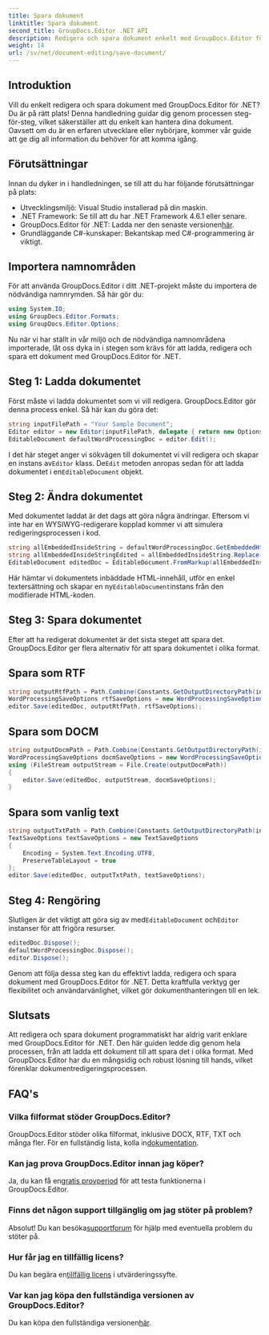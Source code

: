 ```yaml
---
title: Spara dokument
linktitle: Spara dokument
second_title: GroupDocs.Editor .NET API
description: Redigera och spara dokument enkelt med GroupDocs.Editor för .NET. Denna steg-för-steg-guide förenklar processen för utvecklare.
weight: 14
url: /sv/net/document-editing/save-document/
---
```

## Introduktion
Vill du enkelt redigera och spara dokument med GroupDocs.Editor för .NET? Du är på rätt plats! Denna handledning guidar dig genom processen steg-för-steg, vilket säkerställer att du enkelt kan hantera dina dokument. Oavsett om du är en erfaren utvecklare eller nybörjare, kommer vår guide att ge dig all information du behöver för att komma igång.
## Förutsättningar
Innan du dyker in i handledningen, se till att du har följande förutsättningar på plats:
- Utvecklingsmiljö: Visual Studio installerad på din maskin.
- .NET Framework: Se till att du har .NET Framework 4.6.1 eller senare.
-  GroupDocs.Editor för .NET: Ladda ner den senaste versionen[här](https://releases.groupdocs.com/editor/net/).
- Grundläggande C#-kunskaper: Bekantskap med C#-programmering är viktigt.
## Importera namnområden
För att använda GroupDocs.Editor i ditt .NET-projekt måste du importera de nödvändiga namnrymden. Så här gör du:
```csharp
using System.IO;
using GroupDocs.Editor.Formats;
using GroupDocs.Editor.Options;
```
Nu när vi har ställt in vår miljö och de nödvändiga namnområdena importerade, låt oss dyka in i stegen som krävs för att ladda, redigera och spara ett dokument med GroupDocs.Editor för .NET.
## Steg 1: Ladda dokumentet
Först måste vi ladda dokumentet som vi vill redigera. GroupDocs.Editor gör denna process enkel. Så här kan du göra det:

```csharp
string inputFilePath = "Your Sample Document";
Editor editor = new Editor(inputFilePath, delegate { return new Options.WordProcessingLoadOptions(); });
EditableDocument defaultWordProcessingDoc = editor.Edit();
```
 I det här steget anger vi sökvägen till dokumentet vi vill redigera och skapar en instans av`Editor` klass. De`Edit` metoden anropas sedan för att ladda dokumentet i en`EditableDocument` objekt.
## Steg 2: Ändra dokumentet
Med dokumentet laddat är det dags att göra några ändringar. Eftersom vi inte har en WYSIWYG-redigerare kopplad kommer vi att simulera redigeringsprocessen i kod.

```csharp
string allEmbeddedInsideString = defaultWordProcessingDoc.GetEmbeddedHtml();
string allEmbeddedInsideStringEdited = allEmbeddedInsideString.Replace("Subtitle", "Edited subtitle");
EditableDocument editedDoc = EditableDocument.FromMarkup(allEmbeddedInsideStringEdited, null);
```
 Här hämtar vi dokumentets inbäddade HTML-innehåll, utför en enkel textersättning och skapar en ny`EditableDocument`instans från den modifierade HTML-koden.
## Steg 3: Spara dokumentet
Efter att ha redigerat dokumentet är det sista steget att spara det. GroupDocs.Editor ger flera alternativ för att spara dokumentet i olika format.
## Spara som RTF
```csharp
string outputRtfPath = Path.Combine(Constants.GetOutputDirectoryPath(inputFilePath), "editedDoc.rtf");
WordProcessingSaveOptions rtfSaveOptions = new WordProcessingSaveOptions(WordProcessingFormats.Rtf);
editor.Save(editedDoc, outputRtfPath, rtfSaveOptions);
```
## Spara som DOCM
```csharp
string outputDocmPath = Path.Combine(Constants.GetOutputDirectoryPath(inputFilePath), "editedDoc.docm");
WordProcessingSaveOptions docmSaveOptions = new WordProcessingSaveOptions(WordProcessingFormats.Docm);
using (FileStream outputStream = File.Create(outputDocmPath))
{
    editor.Save(editedDoc, outputStream, docmSaveOptions);
}
```
## Spara som vanlig text
```csharp
string outputTxtPath = Path.Combine(Constants.GetOutputDirectoryPath(inputFilePath), "editedDoc.txt");
TextSaveOptions textSaveOptions = new TextSaveOptions
{
    Encoding = System.Text.Encoding.UTF8,
    PreserveTableLayout = true
};
editor.Save(editedDoc, outputTxtPath, textSaveOptions);
```
## Steg 4: Rengöring
 Slutligen är det viktigt att göra sig av med`EditableDocument` och`Editor` instanser för att frigöra resurser.
```csharp
editedDoc.Dispose();
defaultWordProcessingDoc.Dispose();
editor.Dispose();
```
Genom att följa dessa steg kan du effektivt ladda, redigera och spara dokument med GroupDocs.Editor för .NET. Detta kraftfulla verktyg ger flexibilitet och användarvänlighet, vilket gör dokumenthanteringen till en lek.
## Slutsats
Att redigera och spara dokument programmatiskt har aldrig varit enklare med GroupDocs.Editor för .NET. Den här guiden ledde dig genom hela processen, från att ladda ett dokument till att spara det i olika format. Med GroupDocs.Editor har du en mångsidig och robust lösning till hands, vilket förenklar dokumentredigeringsprocessen.
## FAQ's
### Vilka filformat stöder GroupDocs.Editor?
GroupDocs.Editor stöder olika filformat, inklusive DOCX, RTF, TXT och många fler. För en fullständig lista, kolla in[dokumentation](https://tutorials.groupdocs.com/editor/net/).
### Kan jag prova GroupDocs.Editor innan jag köper?
 Ja, du kan få en[gratis provperiod](https://releases.groupdocs.com/) för att testa funktionerna i GroupDocs.Editor.
### Finns det någon support tillgänglig om jag stöter på problem?
 Absolut! Du kan besöka[supportforum](https://forum.groupdocs.com/c/editor/20) för hjälp med eventuella problem du stöter på.
### Hur får jag en tillfällig licens?
 Du kan begära en[tillfällig licens](https://purchase.groupdocs.com/temporary-license/) i utvärderingssyfte.
### Var kan jag köpa den fullständiga versionen av GroupDocs.Editor?
 Du kan köpa den fullständiga versionen[här](https://purchase.groupdocs.com/buy).